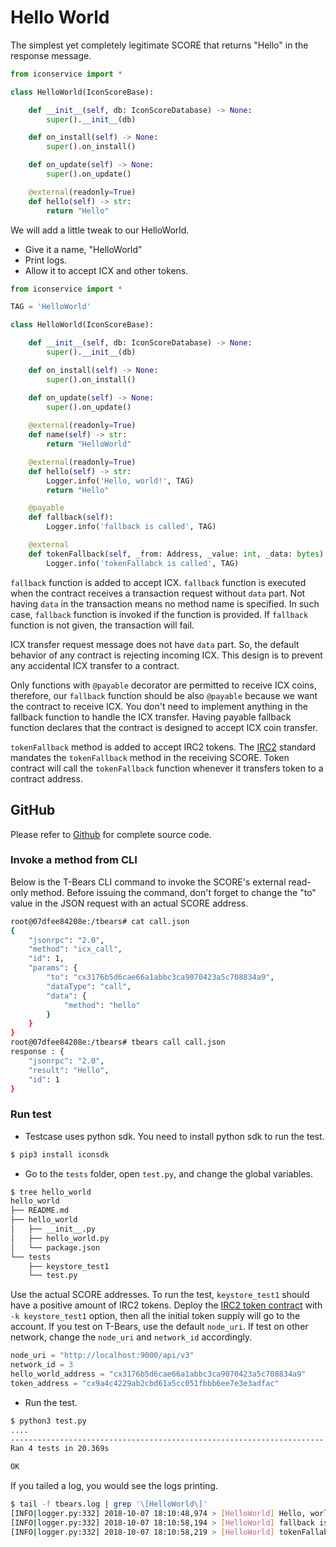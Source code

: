 # Hello World

The simplest yet completely legitimate SCORE that returns "Hello" in the response message. 

```python
from iconservice import *

class HelloWorld(IconScoreBase):

    def __init__(self, db: IconScoreDatabase) -> None:
        super().__init__(db)

    def on_install(self) -> None:
        super().on_install()

    def on_update(self) -> None:
        super().on_update()

    @external(readonly=True)
    def hello(self) -> str:
        return "Hello"
```

 

We will add a little tweak to our HelloWorld.  

- Give it a name, "HelloWorld"
- Print logs. 
- Allow it to accept ICX and other tokens.

```python
from iconservice import *

TAG = 'HelloWorld'

class HelloWorld(IconScoreBase):

    def __init__(self, db: IconScoreDatabase) -> None:
        super().__init__(db)

    def on_install(self) -> None:
        super().on_install()

    def on_update(self) -> None:
        super().on_update()
    
    @external(readonly=True)
    def name(self) -> str:
        return "HelloWorld"

    @external(readonly=True)
    def hello(self) -> str:
        Logger.info('Hello, world!', TAG)
        return "Hello"

    @payable
    def fallback(self):
        Logger.info('fallback is called', TAG)

    @external
    def tokenFallback(self, _from: Address, _value: int, _data: bytes):
        Logger.info('tokenFallabck is called', TAG)
```

`fallback` function is added to accept ICX. `fallback` function is executed when the contract receives a transaction request without `data` part. Not having `data` in the transaction means no method name is specified. In such case, `fallback` function is invoked if the function is provided. If `fallback` function is not given, the transaction will fail. 

ICX transfer request message does not have `data` part. So, the default behavior of any contract is rejecting incoming ICX. This design is to prevent any accidental ICX transfer to a contract. 

Only functions with `@payable` decorator are permitted to receive ICX coins, therefore, our `fallback` function should be also  `@payable` because we want the contract to receive ICX.  You don't need to implement anything in the fallback function to handle the ICX transfer. Having payable fallback function declares that the contract is designed to accept ICX coin transfer. 

`tokenFallback` method is added to accept IRC2 tokens. The [IRC2](https://github.com/icon-project/IIPs/blob/master/IIPS/iip-2.md#token-fallback) standard mandates the `tokenFallback` method in the receiving SCORE.  Token contract will call the `tokenFallback` function whenever it transfers  token to a contract address.



## GitHub

Please refer to [Github](https://github.com/icon-project/samples/) for complete source code.

### Invoke a method from CLI

Below is the T-Bears CLI command to invoke the SCORE's external read-only method. Before issuing the command, don't forget to change the "to" value in the JSON request with an actual SCORE address. 

```bash
root@07dfee84208e:/tbears# cat call.json 
{
    "jsonrpc": "2.0",
    "method": "icx_call",
    "id": 1,
    "params": {
        "to": "cx3176b5d6cae66a1abbc3ca9070423a5c708834a9", 
        "dataType": "call",
        "data": {
            "method": "hello"
        }
    }
}
root@07dfee84208e:/tbears# tbears call call.json 
response : {
    "jsonrpc": "2.0",
    "result": "Hello",
    "id": 1
}
```

### Run test

- Testcase uses python sdk. You need to install python sdk to run the test.

```bash
$ pip3 install iconsdk
```

- Go to the `tests` folder, open `test.py`, and change the global variables.

```bash
$ tree hello_world
hello_world
├── README.md
├── hello_world
│   ├── __init__.py
│   ├── hello_world.py
│   └── package.json
└── tests
    ├── keystore_test1
    └── test.py
```

Use the actual SCORE addresses. To run the test, `keystore_test1` should have a positive amount of IRC2 tokens. Deploy the [IRC2 token contract](https://github.com/sink772/IRC2-token-standard) with `-k keystore_test1` option, then all the initial token supply will go to the account. If you test on T-Bears, use the default `node_uri`. If test on other network, change the `node_uri` and `network_id` accordingly. 


```python
node_uri = "http://localhost:9000/api/v3"
network_id = 3
hello_world_address = "cx3176b5d6cae66a1abbc3ca9070423a5c708834a9"
token_address = "cx9a4c4229ab2cbd61a5cc051fbbb6ee7e3e3adfac"
```

- Run the test.

```bash
$ python3 test.py
....
----------------------------------------------------------------------
Ran 4 tests in 20.369s

OK
```

If you tailed a log, you would see the logs printing.

```bash
$ tail -f tbears.log | grep '\[HelloWorld\]'
[INFO|logger.py:332] 2018-10-07 18:10:48,974 > [HelloWorld] Hello, world!
[INFO|logger.py:332] 2018-10-07 18:10:58,194 > [HelloWorld] fallback is called
[INFO|logger.py:332] 2018-10-07 18:10:58,219 > [HelloWorld] tokenFallabck is called
```

